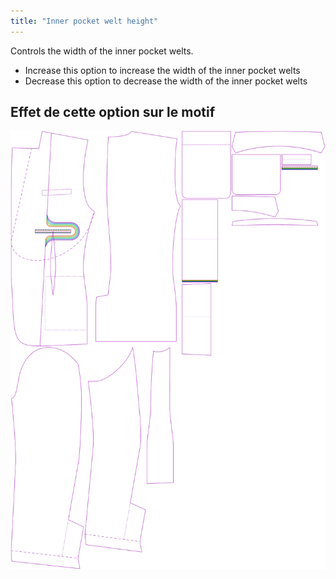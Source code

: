 ```yaml
---
title: "Inner pocket welt height"
---
```


Controls the width of the inner pocket welts.

- Increase this option to increase the width of the inner pocket welts
- Decrease this option to decrease the width of the inner pocket welts

## Effet de cette option sur le motif

![Cette image montre l'effet de cette option en superposant plusieurs variantes qui ont une valeur différente pour cette option](jaeger_innerpocketweltheight_sample.svg "Effet de cette option sur le modèle")
